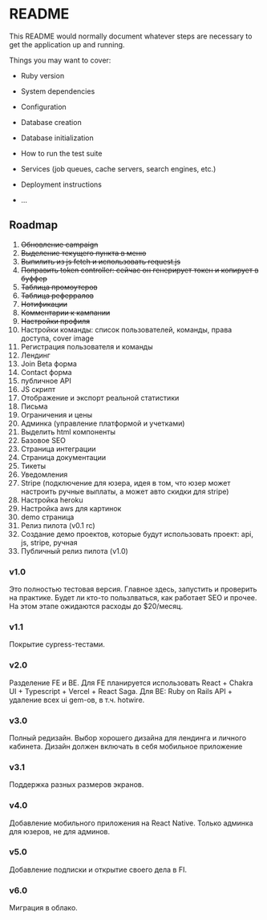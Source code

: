 # README

This README would normally document whatever steps are necessary to get the
application up and running.

Things you may want to cover:

* Ruby version

* System dependencies

* Configuration

* Database creation

* Database initialization

* How to run the test suite

* Services (job queues, cache servers, search engines, etc.)

* Deployment instructions

* ...

## Roadmap

1. ~~Обновление campaign~~
2. ~~Выделение текущего пункта в меню~~
3. ~~Выпилить из js fetch и использовать request.js~~
4. ~~Поправить token controller: сейчас он генерирует токен и копирует в буффер~~
5. ~~Таблица промоутеров~~
6. ~~Таблица реферралов~~
7. ~~Нотификации~~
8. ~~Комментарии к кампании~~
9. ~~Настройки профиля~~
10. Настройки команды: список пользователей, команды, права доступа, cover image
11. Регистрация пользователя и команды
12. Лендинг
13. Join Beta форма
14. Contact форма
15. публичное API
16. JS скрипт
17. Отображение и экспорт реальной статистики
18. Письма
19. Ограничения и цены
20. Админка (управление платформой и учетками)
21. Выделить html компоненты
22. Базовое SEO 
23. Страница интеграции 
24. Страница документации
25. Тикеты
26. Уведомления
27. Stripe (подключение для юзера, идея в том, что юзер может настроить ручные выплаты, а может авто скидки для stripe)
28. Настройка heroku
29. Настройка aws для картинок
30. demo страница
31. Релиз пилота (v0.1 rc)
32. Создание демо проектов, которые будут использовать проект: api, js, stripe, ручная
33. Публичный релиз пилота (v1.0)


### v1.0
Это полностью тестовая версия. Главное здесь, запустить и проверить на практике.
Будет ли кто-то пользлваться, как работает SEO и прочее. На этом этапе ожидаются расходы
до $20/месяц.

### v1.1
Покрытие cypress-тестами.

### v2.0
Разделение FE и BE. Для FE планируется использовать React + Chakra UI + Typescript + Vercel + React Saga.
Для BE: Ruby on Rails API + удаление всех ui gem-ов, в т.ч. hotwire.

### v3.0
Полный редизайн. Выбор хорошего дизайна для лендинга и личного кабинета.
Дизайн должен включать в себя мобильное приложение

### v3.1
Поддержка разных размеров экранов.

### v4.0
Добавление мобильного приложения на React Native. Только админка для юзеров, не для админов.

### v5.0
Добавление подписки и открытие своего дела в FI.

### v6.0
Миграция в облако.
